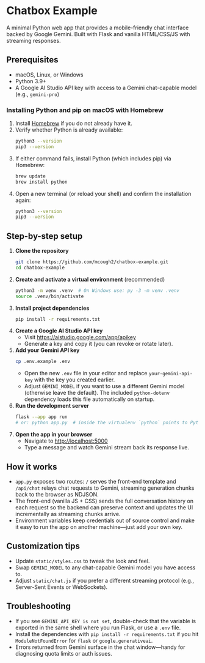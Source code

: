 # Chatbox Example

A minimal Python web app that provides a mobile-friendly chat interface backed by Google Gemini. Built with Flask and vanilla HTML/CSS/JS with streaming responses.

## Prerequisites

- macOS, Linux, or Windows
- Python 3.9+
- A Google AI Studio API key with access to a Gemini chat-capable model (e.g., `gemini-pro`)

### Installing Python and pip on macOS with Homebrew

1. Install [Homebrew](https://brew.sh/) if you do not already have it.
2. Verify whether Python is already available:
   ```bash
   python3 --version
   pip3 --version
   ```
3. If either command fails, install Python (which includes pip) via Homebrew:
   ```bash
   brew update
   brew install python
   ```
4. Open a new terminal (or reload your shell) and confirm the installation again:
   ```bash
   python3 --version
   pip3 --version
   ```

## Step-by-step setup

1. **Clone the repository**
   ```bash
   git clone https://github.com/mcough2/chatbox-example.git
   cd chatbox-example
   ```
2. **Create and activate a virtual environment** (recommended)
   ```bash
   python3 -m venv .venv  # On Windows use: py -3 -m venv .venv
   source .venv/bin/activate
   ```
3. **Install project dependencies**
   ```bash
   pip install -r requirements.txt
   ```
4. **Create a Google AI Studio API key**
   - Visit <a href="https://aistudio.google.com/app/apikey" target="_blank" rel="noopener">https://aistudio.google.com/app/apikey</a>
   - Generate a key and copy it (you can revoke or rotate later).
5. **Add your Gemini API key**
   ```bash
   cp .env.example .env
   ```
   - Open the new `.env` file in your editor and replace `your-gemini-api-key` with the key you created earlier.
   - Adjust `GEMINI_MODEL` if you want to use a different Gemini model (otherwise leave the default).
   The included `python-dotenv` dependency loads this file automatically on startup.
6. **Run the development server**
   ```bash
   flask --app app run
   # or: python app.py  # inside the virtualenv `python` points to Python 3
   ```
7. **Open the app in your browser**
   - Navigate to [http://localhost:5000](http://localhost:5000)
   - Type a message and watch Gemini stream back its response live.

## How it works

- `app.py` exposes two routes: `/` serves the front-end template and `/api/chat` relays chat requests to Gemini, streaming generation chunks back to the browser as NDJSON.
- The front-end (vanilla JS + CSS) sends the full conversation history on each request so the backend can preserve context and updates the UI incrementally as streaming chunks arrive.
- Environment variables keep credentials out of source control and make it easy to run the app on another machine—just add your own key.

## Customization tips

- Update `static/styles.css` to tweak the look and feel.
- Swap `GEMINI_MODEL` to any chat-capable Gemini model you have access to.
- Adjust `static/chat.js` if you prefer a different streaming protocol (e.g., Server-Sent Events or WebSockets).

## Troubleshooting

- If you see `GEMINI_API_KEY is not set`, double-check that the variable is exported in the same shell where you run Flask, or use a `.env` file.
- Install the dependencies with `pip install -r requirements.txt` if you hit `ModuleNotFoundError` for `flask` or `google.generativeai`.
- Errors returned from Gemini surface in the chat window—handy for diagnosing quota limits or auth issues.
